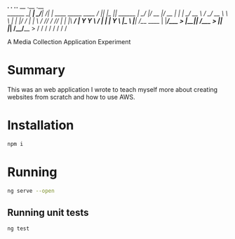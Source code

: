 __________.__    .___  .___.__                              __  .__    .__        
\______   \__| __| _/__| _/|  |   ____     _____   ____   _/  |_|  |__ |__| ______
 |       _/  |/ __ |/ __ | |  | _/ __ \   /     \_/ __ \  \   __\  |  \|  |/  ___/
 |    |   \  / /_/ / /_/ | |  |_\  ___/  |  Y Y  \  ___/   |  | |   Y  \  |\___ \ 
 |____|_  /__\____ \____ | |____/\___  > |__|_|  /\___  >  |__| |___|  /__/____  >
        \/        \/    \/           \/        \/     \/             \/        \/ 

A Media Collection Application Experiment

# Summary
This was an web application I wrote to teach myself more about creating websites from scratch and how to use AWS.

# Installation

```sh
npm i
```

# Running 

```sh
ng serve --open
```

## Running unit tests

```sh
ng test
```
